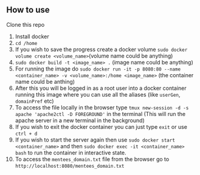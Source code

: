 ## How to use ##
Clone this repo
1. Install docker
2. ```cd /home```
3. If you wish to save the progress create a docker volume ```sudo docker volume create <volume_name>```(volume name could be anything)
4. ```sudo docker build -t <image_name> .``` (image name could be anything)
5. For running the image do ```sudo docker run -it -p 8080:80 --name <container_name> -v <volume_name>:/home <image_name>``` (the container name could be anthing)
6. After this you will be logged in as a root user into a docker container running this image where you can use all the aliases (like ```userGen```, ```domainPref``` etc)
7. To access the file locally in the browser type ```tmux new-session -d -s apache 'apache2ctl -D FOREGROUND'``` in the terminal (This will run the apache server in a new terminal in the background)
8. If you wish to exit the docker container you can just type ```exit``` or use ```ctrl + d```
9. If you wish to start the server again then use ```sudo docker start <container_name>``` and then ```sudo docker exec -it <container_name> bash``` to run the container in interactive state.
10. To access the ```mentees_domain.txt``` file from the browser go to ```http://localhost:8080/mentees_domain.txt```
